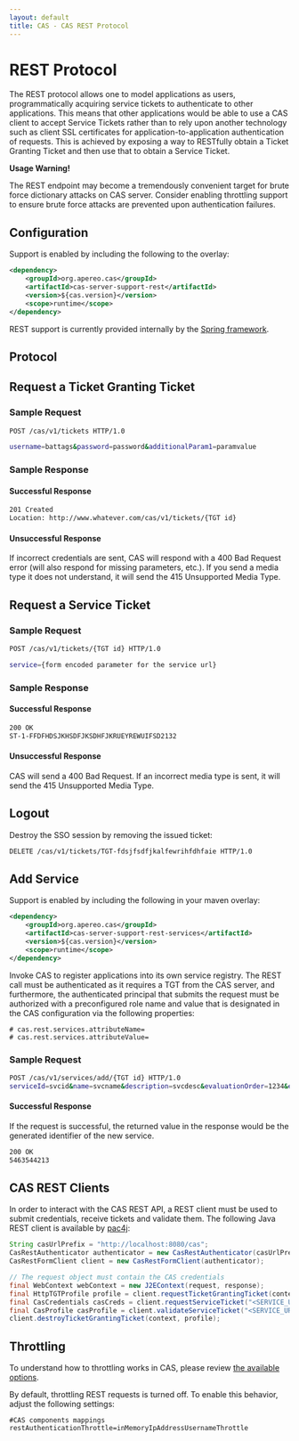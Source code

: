 ```yaml
---
layout: default
title: CAS - CAS REST Protocol
---
```


# REST Protocol

The REST protocol allows one to model applications as users, programmatically acquiring
service tickets to authenticate to other applications. This means that other applications would be able
to use a CAS client  to accept Service Tickets rather than to rely upon another technology such as
client SSL certificates for application-to-application authentication of requests. This is achieved
by exposing a way to RESTfully obtain a Ticket Granting Ticket and then use that to obtain a Service Ticket.

<div class="alert alert-warning"><strong>Usage Warning!</strong><p>The REST endpoint may
 become a tremendously convenient target for brute force dictionary attacks on CAS server. Consider
 enabling throttling support to ensure brute force attacks are prevented upon authentication failures.</p></div>

## Configuration

Support is enabled by including the following to the overlay:

```xml
<dependency>
    <groupId>org.apereo.cas</groupId>
    <artifactId>cas-server-support-rest</artifactId>
    <version>${cas.version}</version>
    <scope>runtime</scope>
</dependency>
```

REST support is currently provided internally by 
the [Spring framework](http://spring.io/guides/gs/rest-service/).

## Protocol

## Request a Ticket Granting Ticket

### Sample Request

```bash
POST /cas/v1/tickets HTTP/1.0

username=battags&password=password&additionalParam1=paramvalue
```

### Sample Response

#### Successful Response
```bash
201 Created
Location: http://www.whatever.com/cas/v1/tickets/{TGT id}
```

#### Unsuccessful Response

If incorrect credentials are sent, CAS will respond with a 400 Bad Request error
(will also respond for missing parameters, etc.). If you send a media type
it does not understand, it will send the 415 Unsupported Media Type.

## Request a Service Ticket

### Sample Request

```bash
POST /cas/v1/tickets/{TGT id} HTTP/1.0

service={form encoded parameter for the service url}
```

### Sample Response

#### Successful Response
```bash
200 OK
ST-1-FFDFHDSJKHSDFJKSDHFJKRUEYREWUIFSD2132
```

#### Unsuccessful Response

CAS will send a 400 Bad Request. If an incorrect media type is
sent, it will send the 415 Unsupported Media Type.

## Logout
Destroy the SSO session by removing the issued ticket: 

```bash
DELETE /cas/v1/tickets/TGT-fdsjfsdfjkalfewrihfdhfaie HTTP/1.0
```

## Add Service

Support is enabled by including the following in your maven overlay:

```xml
<dependency>
    <groupId>org.apereo.cas</groupId>
    <artifactId>cas-server-support-rest-services</artifactId>
    <version>${cas.version}</version>
    <scope>runtime</scope>
</dependency>
```

Invoke CAS to register applications into its own service registry. The REST
call must be authenticated as it requires a TGT from the CAS server, and furthermore,
the authenticated principal that submits the request must be authorized with a
preconfigured role name and value that is designated in the CAS configuration
via the following properties:

```properties
# cas.rest.services.attributeName=
# cas.rest.services.attributeValue=
```

### Sample Request 

```bash
POST /cas/v1/services/add/{TGT id} HTTP/1.0
serviceId=svcid&name=svcname&description=svcdesc&evaluationOrder=1234&enabled=true&ssoEnabled=true
```

#### Successful Response
If the request is successful, the returned value in the response would be
the generated identifier of the new service.

```bash
200 OK
5463544213
```

## CAS REST Clients

In order to interact with the CAS REST API, a REST client must be used to submit credentials,
receive tickets and validate them. The following Java REST client is available
by [pac4j](https://github.com/pac4j/pac4j):

```java
String casUrlPrefix = "http://localhost:8080/cas";
CasRestAuthenticator authenticator = new CasRestAuthenticator(casUrlPrefix);
CasRestFormClient client = new CasRestFormClient(authenticator);

// The request object must contain the CAS credentials
final WebContext webContext = new J2EContext(request, response);
final HttpTGTProfile profile = client.requestTicketGrantingTicket(context);
final CasCredentials casCreds = client.requestServiceTicket("<SERVICE_URL>", profile);
final CasProfile casProfile = client.validateServiceTicket("<SERVICE_URL>", casCreds);
client.destroyTicketGrantingTicket(context, profile);
```

## Throttling

To understand how to throttling works in CAS, 
please review [the available options](../installation/Configuring-Authentication-Throttling.html).

By default, throttling REST requests is turned off. To enable this behavior,
adjust the following settings: 

```properties
#CAS components mappings
restAuthenticationThrottle=inMemoryIpAddressUsernameThrottle
```
